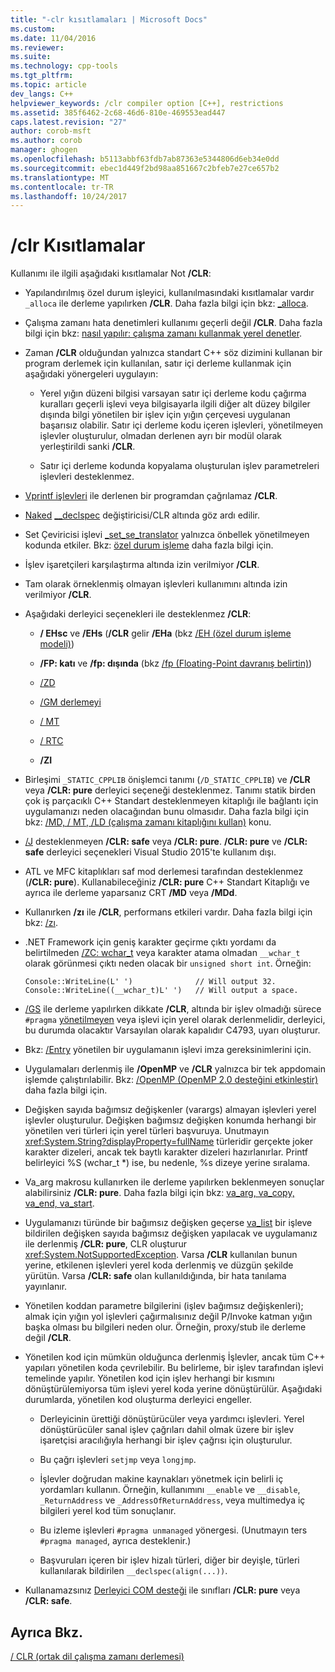 ```yaml
---
title: "-clr kısıtlamaları | Microsoft Docs"
ms.custom: 
ms.date: 11/04/2016
ms.reviewer: 
ms.suite: 
ms.technology: cpp-tools
ms.tgt_pltfrm: 
ms.topic: article
dev_langs: C++
helpviewer_keywords: /clr compiler option [C++], restrictions
ms.assetid: 385f6462-2c68-46d6-810e-469553ead447
caps.latest.revision: "27"
author: corob-msft
ms.author: corob
manager: ghogen
ms.openlocfilehash: b5113abbf63fdb7ab87363e5344806d6eb34e0dd
ms.sourcegitcommit: ebec1d449f2bd98aa851667c2bfeb7e27ce657b2
ms.translationtype: MT
ms.contentlocale: tr-TR
ms.lasthandoff: 10/24/2017
---
```

# <a name="clr-restrictions"></a>/clr Kısıtlamalar
Kullanımı ile ilgili aşağıdaki kısıtlamalar Not **/CLR**:  
  
-   Yapılandırılmış özel durum işleyici, kullanılmasındaki kısıtlamalar vardır `_alloca` ile derleme yapılırken **/CLR**. Daha fazla bilgi için bkz: [_alloca](../../c-runtime-library/reference/alloca.md).  
  
-   Çalışma zamanı hata denetimleri kullanımı geçerli değil **/CLR**. Daha fazla bilgi için bkz: [nasıl yapılır: çalışma zamanı kullanmak yerel denetler](/visualstudio/debugger/how-to-use-native-run-time-checks).  
  
-   Zaman **/CLR** olduğundan yalnızca standart C++ söz dizimini kullanan bir program derlemek için kullanılan, satır içi derleme kullanmak için aşağıdaki yönergeleri uygulayın:  
  
    -   Yerel yığın düzeni bilgisi varsayan satır içi derleme kodu çağırma kuralları geçerli işlevi veya bilgisayarla ilgili diğer alt düzey bilgiler dışında bilgi yönetilen bir işlev için yığın çerçevesi uygulanan başarısız olabilir. Satır içi derleme kodu içeren işlevleri, yönetilmeyen işlevler oluşturulur, olmadan derlenen ayrı bir modül olarak yerleştirildi sanki **/CLR**.  
  
    -   Satır içi derleme kodunda kopyalama oluşturulan işlev parametreleri işlevleri desteklenmez.  
  
-   [Vprintf işlevleri](../../c-runtime-library/vprintf-functions.md) ile derlenen bir programdan çağrılamaz **/CLR**.  
  
-   [Naked](../../cpp/naked-cpp.md) [__declspec](../../cpp/declspec.md) değiştiricisi/CLR altında göz ardı edilir.  
  
-   Set Çeviricisi işlevi [_set_se_translator](../../c-runtime-library/reference/set-se-translator.md) yalnızca önbellek yönetilmeyen kodunda etkiler. Bkz: [özel durum işleme](../../windows/exception-handling-cpp-component-extensions.md) daha fazla bilgi için.  
  
-   İşlev işaretçileri karşılaştırma altında izin verilmiyor **/CLR**.  
  
-   Tam olarak örneklenmiş olmayan işlevleri kullanımını altında izin verilmiyor **/CLR**.  
  
-   Aşağıdaki derleyici seçenekleri ile desteklenmez **/CLR**:  
  
    -   **/ EHsc** ve **/EHs** (**/CLR** gelir **/EHa** (bkz [/EH (özel durum işleme modeli)](../../build/reference/eh-exception-handling-model.md))  
  
    -   **/FP: katı** ve **/fp: dışında** (bkz [/fp (Floating-Point davranış belirtin)](../../build/reference/fp-specify-floating-point-behavior.md))  
  
    -   [/ZD](../../build/reference/z7-zi-zi-debug-information-format.md)  
  
    -   [/GM derlemeyi](../../build/reference/gm-enable-minimal-rebuild.md)  
  
    -   [/ MT](../../build/reference/md-mt-ld-use-run-time-library.md)  
  
    -   [/ RTC](../../build/reference/rtc-run-time-error-checks.md)  
  
    -   **/ZI**  
  
-   Birleşimi `_STATIC_CPPLIB` önişlemci tanımı (`/D_STATIC_CPPLIB`) ve **/CLR** veya **/CLR: pure** derleyici seçeneği desteklenmez. Tanımı statik birden çok iş parçacıklı C++ Standart desteklenmeyen kitaplığı ile bağlantı için uygulamanızı neden olacağından bunu olmasıdır. Daha fazla bilgi için bkz: [/MD, / MT, /LD (çalışma zamanı kitaplığını kullan)](../../build/reference/md-mt-ld-use-run-time-library.md) konu.  
  
-   [/J](../../build/reference/j-default-char-type-is-unsigned.md) desteklenmeyen **/CLR: safe** veya **/CLR: pure**. **/CLR: pure** ve **/CLR: safe** derleyici seçenekleri Visual Studio 2015'te kullanım dışı.  
  
-   ATL ve MFC kitaplıkları saf mod derlemesi tarafından desteklenmez (**/CLR: pure**). Kullanabileceğiniz **/CLR: pure** C++ Standart Kitaplığı ve ayrıca ile derleme yaparsanız CRT **/MD** veya **/MDd**.  
  
-   Kullanırken **/zı** ile **/CLR**, performans etkileri vardır. Daha fazla bilgi için bkz: [/zı](../../build/reference/z7-zi-zi-debug-information-format.md).  
  
-   .NET Framework için geniş karakter geçirme çıktı yordamı da belirtilmeden [/ZC: wchar_t](../../build/reference/zc-wchar-t-wchar-t-is-native-type.md) veya karakter atama olmadan `__wchar_t` olarak görünmesi çıktı neden olacak bir `unsigned short int`. Örneğin:  
  
    ```  
    Console::WriteLine(L' ')              // Will output 32.  
    Console::WriteLine((__wchar_t)L' ')   // Will output a space.  
    ```  
  
-   [/GS](../../build/reference/gs-buffer-security-check.md) ile derleme yapılırken dikkate **/CLR**, altında bir işlev olmadığı sürece `#pragma` [yönetilmeyen](../../preprocessor/managed-unmanaged.md) veya işlevi için yerel olarak derlenmelidir, derleyici, bu durumda olacaktır Varsayılan olarak kapalıdır C4793, uyarı oluşturur.  
  
-   Bkz: [/Entry](../../build/reference/entry-entry-point-symbol.md) yönetilen bir uygulamanın işlevi imza gereksinimlerini için.  
  
-   Uygulamaları derlenmiş ile **/OpenMP** ve **/CLR** yalnızca bir tek appdomain işlemde çalıştırılabilir.  Bkz: [/OpenMP (OpenMP 2.0 desteğini etkinleştir)](../../build/reference/openmp-enable-openmp-2-0-support.md) daha fazla bilgi için.  
  
-   Değişken sayıda bağımsız değişkenler (varargs) almayan işlevleri yerel işlevler oluşturulur. Değişken bağımsız değişken konumda herhangi bir yönetilen veri türleri için yerel türleri başvuruya. Unutmayın <xref:System.String?displayProperty=fullName> türleridir gerçekte joker karakter dizeleri, ancak tek baytlı karakter dizeleri hazırlanırlar. Printf belirleyici %S (wchar_t *) ise, bu nedenle, %s dizeye yerine sıralama.  
  
-   Va_arg makrosu kullanırken ile derleme yapılırken beklenmeyen sonuçlar alabilirsiniz **/CLR: pure**.  Daha fazla bilgi için bkz: [va_arg, va_copy, va_end, va_start](../../c-runtime-library/reference/va-arg-va-copy-va-end-va-start.md).  
  
-   Uygulamanızı türünde bir bağımsız değişken geçerse [va_list](../../c-runtime-library/reference/va-arg-va-copy-va-end-va-start.md) bir işleve bildirilen değişken sayıda bağımsız değişken yapılacak ve uygulamanız ile derlenmiş **/CLR: pure**, CLR oluşturur <xref:System.NotSupportedException>. Varsa **/CLR** kullanılan bunun yerine, etkilenen işlevleri yerel koda derlenmiş ve düzgün şekilde yürütün. Varsa **/CLR: safe** olan kullanıldığında, bir hata tanılama yayınlanır.  
  
-   Yönetilen koddan parametre bilgilerini (işlev bağımsız değişkenleri); almak için yığın yol işlevleri çağırmalısınız değil P/Invoke katman yığın başka olması bu bilgileri neden olur.  Örneğin, proxy/stub ile derleme değil **/CLR**.  
  
-   Yönetilen kod için mümkün olduğunca derlenmiş İşlevler, ancak tüm C++ yapıları yönetilen koda çevrilebilir.  Bu belirleme, bir işlev tarafından işlevi temelinde yapılır. Yönetilen kod için işlev herhangi bir kısmını dönüştürülemiyorsa tüm işlevi yerel koda yerine dönüştürülür. Aşağıdaki durumlarda, yönetilen kod oluşturma derleyici engeller.  
  
    -   Derleyicinin ürettiği dönüştürücüler veya yardımcı işlevleri. Yerel dönüştürücüler sanal işlev çağrıları dahil olmak üzere bir işlev işaretçisi aracılığıyla herhangi bir işlev çağrısı için oluşturulur.  
  
    -   Bu çağrı işlevleri `setjmp` veya `longjmp`.  
  
    -   İşlevler doğrudan makine kaynakları yönetmek için belirli iç yordamları kullanın. Örneğin, kullanımını `__enable` ve `__disable`, `_ReturnAddress` ve `_AddressOfReturnAddress`, veya multimedya iç bilgileri yerel kod tüm sonuçlanır.  
  
    -   Bu izleme işlevleri `#pragma unmanaged` yönergesi. (Unutmayın ters `#pragma managed`, ayrıca desteklenir.)  
  
    -   Başvuruları içeren bir işlev hizalı türleri, diğer bir deyişle, türleri kullanılarak bildirilen `__declspec(align(...))`.  
  
-   Kullanamazsınız [Derleyici COM desteği](../../cpp/compiler-com-support.md) ile sınıfları **/CLR: pure** veya **/CLR: safe**.  
  
## <a name="see-also"></a>Ayrıca Bkz.  
 [/ CLR (ortak dil çalışma zamanı derlemesi)](../../build/reference/clr-common-language-runtime-compilation.md)